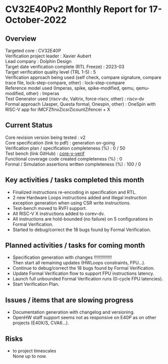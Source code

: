 
[comment]: # "this template is for core verification projects"

# **CV32E40Pv2** Monthly Report for 17-October-2022

## Overview
Targeted core : CV32E40P  
Verification project leader : Xavier Aubert  
Lead company : Dolphin Design  
Target date verification complete (RTL Freeze) : 2023-03  
Target verification quality level (TRL 1-5) : 5  
Verification approach being used (self check, compare signature, compare trace file, lock-step-compare, other) : lock-step-compare  
Reference model used (Imperas, spike, spike-modified, qemu, qemu-modified, other) : Imperas  
Test Generator used (riscv-dv, Valtrix, force-riscv, other) : riscv-dv  
Formal approach (Jasper, Questa formal, Onespin, other) : OneSpin with RISC-V app for IMCFZfinxZicsrZicountZifencei + X  

## Current Status
Core revision version being tested : v2  
Core specification (link to pdf) :  generation on-going   
Verification plan / specification completeness (%) : 0 / 50  
Test bench (link GitHub) : [core-v-verif](https://core-v-verif-verification-strategy.readthedocs.io/en/latest/cv32_env.html#core-scoreboard)  
Functional coverage code created completeness (%) : 0  
Formal / Simulation assertions written completeness (%) : 100 / 0  

## Key activities / tasks completed this month
- Finalized instructions re-encoding in specification and RTL.  
- 2 new Hardware Loops instructions added and illegal instruction exception generation when using CSR write instructions.  
- Test-bench moved to RVFI support.  
- All RISC-V X instructions added to corev-dv.  
- All instructions are hold-bounded (no failure) on 5 configurations in Formal Verification.  
- Started to debug/correct the 18 bugs found by Formal Verification.  

## Planned activities / tasks for coming month
- Specification generation with changes !!!!!!!!!!!!!!  
Then start all remaining updates (HWLoops constraints, FPU...).  
- Continue to debug/correct the 18 bugs found by Formal Verification.  
- Update Formal Verification flow to support FPU instructions latency.  
- Launch full unbounded Formal Verification runs (0-cycle FPU latencies).  
- Start Verification Plan.  

## Issues / items that are slowing progress
- Documentation generation with changelog and versioning.  
- OpenHW staff support seems not as responsive on E40P as on other projects (E40X/S, CVA6...).  

## Risks
- to project timescales  
None up to now.  

#
